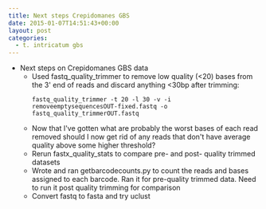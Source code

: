 ```yaml
---
title: Next steps Crepidomanes GBS
date: 2015-01-07T14:51:43+00:00
layout: post
categories:
  - t. intricatum gbs
---
```

  * Next steps on Crepidomanes GBS data
      * Used fastq\_quality\_trimmer to remove low quality (<20) bases from the 3' end of reads and discard anything <30bp after trimming: 
        ~~~
        fastq_quality_trimmer -t 20 -l 30 -v -i removeemptysequencesOUT-fixed.fastq -o fastq_quality_trimmerOUT.fastq
        ~~~
      * Now that I've gotten what are probably the worst bases of each read removed should I now get rid of any reads that don't have average quality above some higher threshold?
      * Rerun fastx\_quality\_stats to compare pre- and post- quality trimmed datasets
      * Wrote and ran getbarcodecounts.py to count the reads and bases assigned to each barcode. Ran it for pre-quality trimmed data. Need to run it post quality trimming for comparison
      * Convert fastq to fasta and try uclust
